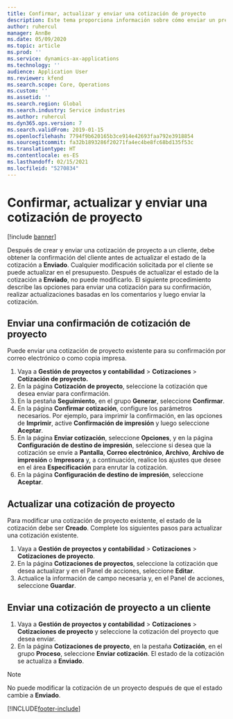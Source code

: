 ```yaml
---
title: Confirmar, actualizar y enviar una cotización de proyecto
description: Este tema proporciona información sobre cómo enviar un presupuesto al cliente para su confirmación, modificarlo en función de los comentarios y luego reenviar el presupuesto.
author: ruhercul
manager: AnnBe
ms.date: 05/09/2020
ms.topic: article
ms.prod: ''
ms.service: dynamics-ax-applications
ms.technology: ''
audience: Application User
ms.reviewer: kfend
ms.search.scope: Core, Operations
ms.custom: ''
ms.assetid: ''
ms.search.region: Global
ms.search.industry: Service industries
ms.author: ruhercul
ms.dyn365.ops.version: 7
ms.search.validFrom: 2019-01-15
ms.openlocfilehash: 7794f9b620165b3ce914e42693faa792e3918854
ms.sourcegitcommit: fa32b1893286f20271fa4ec4be8fc68bd135f53c
ms.translationtype: HT
ms.contentlocale: es-ES
ms.lasthandoff: 02/15/2021
ms.locfileid: "5270834"
---
```

# <a name="confirm-update-and-send-a-project-quotation"></a>Confirmar, actualizar y enviar una cotización de proyecto

[!include [banner](../includes/banner.md)]

Después de crear y enviar una cotización de proyecto a un cliente, debe obtener la confirmación del cliente antes de actualizar el estado de la cotización a **Enviado**. Cualquier modificación solicitada por el cliente se puede actualizar en el presupuesto. Después de actualizar el estado de la cotización a **Enviado**, no puede modificarlo. El siguiente procedimiento describe las opciones para enviar una cotización para su confirmación, realizar actualizaciones basadas en los comentarios y luego enviar la cotización.

## <a name="send-a-project-quotation-confirmation"></a>Enviar una confirmación de cotización de proyecto  

Puede enviar una cotización de proyecto existente para su confirmación por correo electrónico o como copia impresa. 

1. Vaya a **Gestión de proyectos y contabilidad** > **Cotizaciones** > **Cotización de proyecto.** 
2. En la página **Cotización de proyecto**, seleccione la cotización que desea enviar para confirmación. 
3. En la pestaña **Seguimiento**, en el grupo **Generar**, seleccione **Confirmar**. 
4. En la página **Confirmar cotización**, configure los parámetros necesarios. Por ejemplo, para imprimir la confirmación, en las opciones de **Imprimir**, active **Confirmación de impresión** y luego seleccione **Aceptar**.
5. En la página **Enviar cotización**, seleccione **Opciones**, y en la página **Configuración de destino de impresión**, seleccione si desea que la cotización se envíe a **Pantalla**, **Correo electrónico**, **Archivo**, **Archivo de impresión** o **Impresora** y, a continuación, realice los ajustes que desee en el área **Especificación** para enrutar la cotización.
6. En la página **Configuración de destino de impresión**, seleccione **Aceptar**.  

## <a name="update-a-project-quotation"></a>Actualizar una cotización de proyecto

Para modificar una cotización de proyecto existente, el estado de la cotización debe ser **Creado**. Complete los siguientes pasos para actualizar una cotización existente. 

1. Vaya a **Gestión de proyectos y contabilidad** > **Cotizaciones** > **Cotizaciones de proyecto**.
2. En la página **Cotizaciones de proyectos**, seleccione la cotización que desea actualizar y en el Panel de acciones, seleccione **Editar**.
3. Actualice la información de campo necesaria y, en el Panel de acciones, seleccione **Guardar**.  

## <a name="send-a-project-quotation-to-a-customer"></a>Enviar una cotización de proyecto a un cliente 

1. Vaya a **Gestión de proyectos y contabilidad** > **Cotizaciones** > **Cotizaciones de proyecto** y seleccione la cotización del proyecto que desea enviar.
2. En la página **Cotizaciones de proyecto**, en la pestaña **Cotización**, en el grupo **Proceso**, seleccione **Enviar cotización**. El estado de la cotización se actualiza a **Enviado**.

> [!NOTE]
> No puede modificar la cotización de un proyecto después de que el estado cambie a **Enviado**.


[!INCLUDE[footer-include](../includes/footer-banner.md)]